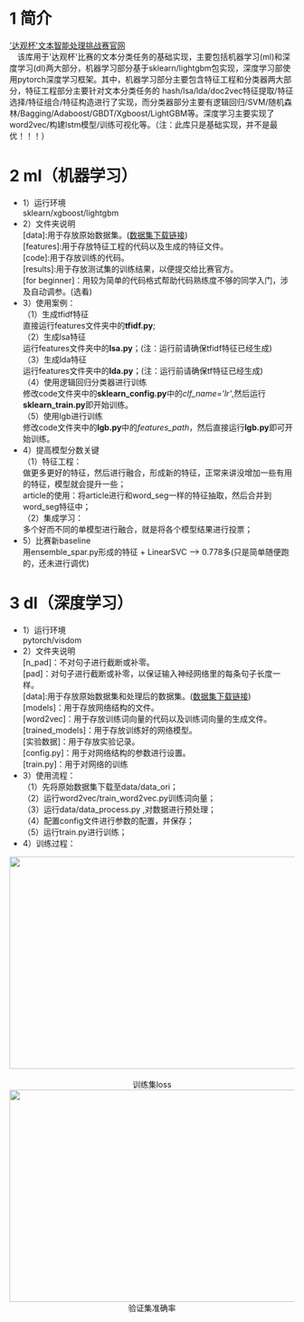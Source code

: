 # 1 简介
['达观杯'文本智能处理挑战赛官网](http://www.dcjingsai.com/common/cmpt/“达观杯”文本智能处理挑战赛_竞赛信息.html)<br>
&#8195;该库用于'达观杯'比赛的文本分类任务的基础实现，主要包括机器学习(ml)和深度学习(dl)两大部分，机器学习部分基于sklearn/lightgbm包实现，深度学习部使用pytorch深度学习框架。其中，机器学习部分主要包含特征工程和分类器两大部分，特征工程部分主要针对文本分类任务的 hash/lsa/lda/doc2vec特征提取/特征选择/特征组合/特征构造进行了实现，而分类器部分主要有逻辑回归/SVM/随机森林/Bagging/Adaboost/GBDT/Xgboost/LightGBM等。深度学习主要实现了word2vec/构建lstm模型/训练可视化等。（注：此库只是基础实现，并不是最优！！！）<br>
# 2 ml（机器学习）
- 1）运行环境<br>
sklearn/xgboost/lightgbm<br>
- 2）文件夹说明<br>
[data]:用于存放原始数据集。([数据集下载链接](https://pan.baidu.com/s/17UjEEcB2taT_HvU1FC1bCQ))<br>
[features]:用于存放特征工程的代码以及生成的特征文件。<br>
[code]:用于存放训练的代码。<br>
[results]:用于存放测试集的训练结果，以便提交给比赛官方。<br>
[for beginner]：用较为简单的代码格式帮助代码熟练度不够的同学入门，涉及自动调参。(选看)<br>
- 3）使用案例：<br>
（1）生成tfidf特征<br>
直接运行features文件夹中的**tfidf.py**;<br>
（2）生成lsa特征<br>
运行features文件夹中的**lsa.py**；(注：运行前请确保tfidf特征已经生成)<br>
（3）生成lda特征<br>
运行features文件夹中的**lda.py**；(注：运行前请确保tf特征已经生成)<br>
（4）使用逻辑回归分类器进行训练<br>
修改code文件夹中的**sklearn_config.py**中的*clf_name='lr'*,然后运行**sklearn_train.py**即开始训练。<br>
（5）使用lgb进行训练<br>
修改code文件夹中的**lgb.py**中的*features_path*，然后直接运行**lgb.py**即可开始训练。<br>
- 4）提高模型分数关键<br>
（1）特征工程：<br>
做更多更好的特征，然后进行融合，形成新的特征，正常来讲没增加一些有用的特征，模型就会提升一些；<br>
article的使用：将article进行和word_seg一样的特征抽取，然后合并到word_seg特征中；<br>
（2）集成学习：<br>
多个好而不同的单模型进行融合，就是将各个模型结果进行投票；<br>
- 5）比赛新baseline<br>
用ensemble_spar.py形成的特征 + LinearSVC --> 0.778多(只是简单随便跑的，还未进行调优)<br>
# 3 dl（深度学习）
- 1）运行环境<br>
pytorch/visdom
- 2）文件夹说明<br>
[n_pad]：不对句子进行截断或补零。<br>
[pad]：对句子进行截断或补零，以保证输入神经网络里的每条句子长度一样。<br>
  [data]:用于存放原始数据集和处理后的数据集。([数据集下载链接](https://pan.baidu.com/s/17UjEEcB2taT_HvU1FC1bCQ))<br>
  [models]：用于存放网络结构的文件。<br>
  [word2vec]：用于存放训练词向量的代码以及训练词向量的生成文件。<br>
  [trained_models]：用于存放训练好的网络模型。<br>
  [实验数据]：用于存放实验记录。<br>
  [config.py]：用于对网络结构的参数进行设置。<br>
  [train.py]：用于对网络的训练
- 3）使用流程：<br>
（1）先将原始数据集下载至data/data_ori；<br>
（2）运行word2vec/train_word2vec.py训练词向量；<br>
（3）运行data/data_process.py ,对数据进行预处理；<br>
（4）配置config文件进行参数的配置，并保存；<br>
（5）运行train.py进行训练；<br>
- 4）训练过程：<br>
<div align=center><img width="584" height="375" src="https://github.com/MLjian/TextClassificationImplement/blob/master/dl/n_pad/实验数据/loss.png"/></div><br>
<div align=center>训练集loss
<div align=center><img width="584" height="375" src="https://github.com/MLjian/TextClassificationImplement/blob/master/dl/n_pad/实验数据/acc.png"/></div>
<div align=center>验证集准确率


